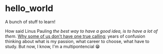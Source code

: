 # hello_world
A bunch of stuff to learn!

How said Linus Pauling *the best way to have a good idea, is to have a lot of them*. [Why some of us don't have one true calling](https://www.ted.com/talks/emilie_wapnick_why_some_of_us_don_t_have_one_true_calling); years of confusion thinking about what is my passion, what career to choose, what have to study. But now, I know, I'm a multipontencial :grin:
